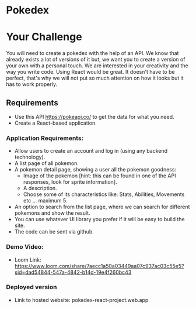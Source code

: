 # Pokedex

# Your Challenge

You will need to create a pokedex with the help of an API. We know that already exists a lot of versions of it but, we want you to create a version of your own with a personal touch. We are interested in your creativity and the way you write code. Using React would be great. It doesn't have to be perfect, that's why we will not put so much attention on how it looks but it has to work properly.

## Requirements

- Use this API https://pokeapi.co/ to get the data for what you need.
- Create a React-based application.

### Application Requirements:
- Allow users to create an account and log in (using any backend technology).
- A list page of all pokemon.
- A pokemon detail page, showing a user all the pokemon goodness:
    - Image of the pokemon [hint: this can be found in one of the API responses, look for sprite information].
    - A description.
    - Choose some of its characteristics like: Stats, Abilities, Movements etc ... maximum 5.
- An option to search from the list page, where we can search for different pokemons and show the result.
- You can use whatever UI library you prefer if it will be easy to build the site.
- The code can be sent via github.

### Demo Video:
- Loom Link: https://www.loom.com/share/7aecc1a50a03449aa07c937ac03c55e5?sid=dad54844-547a-4842-b14d-19e4f260bc43

### Deployed version

- Link to hosted website: pokedex-react-project.web.app
